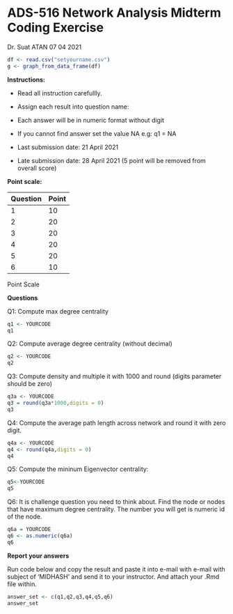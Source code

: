 ADS-516 Network Analysis Midterm Coding Exercise
================
Dr. Suat ATAN
07 04 2021

``` r
df <- read.csv("setyourname.csv")
g <- graph_from_data_frame(df)
```

**Instructions:**

-   Read all instruction carefullly.

-   Assign each result into question name:

-   Each answer will be in numeric format without digit

-   If you cannot find answer set the value NA e.g: q1 = NA

-   Last submission date: 21 April 2021

-   Late submission date: 28 April 2021 (5 point will be removed from
    overall score)

**Point scale:**

| Question | Point |
|----------|-------|
| 1        | 10    |
| 2        | 20    |
| 3        | 20    |
| 4        | 20    |
| 5        | 20    |
| 6        | 10    |

Point Scale

**Questions**

Q1: Compute max degree centrality

``` r
q1 <- YOURCODE
q1
```

Q2: Compute average degree centrality (without decimal)

``` r
q2 <- YOURCODE
q2
```

Q3: Compute density and multiple it with 1000 and round (digits
parameter should be zero)

``` r
q3a <- YOURCODE
q3 = round(q3a*1000,digits = 0)
q3
```

Q4: Compute the average path length across network and round it with
zero digit.

``` r
q4a <- YOURCODE
q4 <- round(q4a,digits = 0)
q4
```

Q5: Compute the mininum Eigenvector centrality:

``` r
q5<-YOURCODE
q5
```

Q6: It is challenge question you need to think about. 
Find the node or nodes that have maximum degree centrality. The number you will get is numeric id of the node. 

``` r
q6a = YOURCODE
q6 <- as.numeric(q6a)
q6
```

**Report your answers**

Run code below and copy the result and paste it into e-mail with e-mail
with subject of ‘MIDHASH’ and send it to your instructor. And attach
your .Rmd file within.

``` r
answer_set <- c(q1,q2,q3,q4,q5,q6)
answer_set
```
